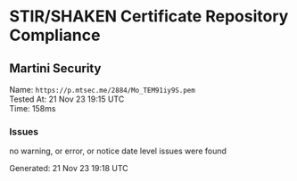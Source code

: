 # STIR/SHAKEN Certificate Repository Compliance

## Martini Security

Name: `https://p.mtsec.me/2884/Mo_TEM91iy9S.pem`\
Tested At: 21 Nov 23 19:15 UTC\
Time: 158ms

### Issues

no warning, or error, or notice date level issues were found

Generated: 21 Nov 23 19:18 UTC
